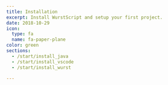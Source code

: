 ```yaml
---
title: Installation
excerpt: Install WurstScript and setup your first project.
date: 2018-10-29
icon:
  type: fa
  name: fa-paper-plane
color: green
sections:
  - /start/install_java
  - /start/install_vscode
  - /start/install_wurst

---
```


